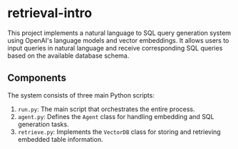 # retrieval-intro

This project implements a natural language to SQL query generation system using OpenAI's language models and vector embeddings. It allows users to input queries in natural language and receive corresponding SQL queries based on the available database schema.

## Components

The system consists of three main Python scripts:

1. `run.py`: The main script that orchestrates the entire process.
2. `agent.py`: Defines the `Agent` class for handling embedding and SQL generation tasks.
3. `retrieve.py`: Implements the `VectorDB` class for storing and retrieving embedded table information.
